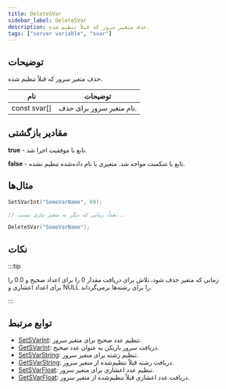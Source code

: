 ```yaml
---
title: DeleteSVar
sidebar_label: DeleteSVar
description: حذف متغیر سرور که قبلاً تنظیم شده.
tags: ["server variable", "svar"]
---
```


## توضیحات

حذف متغیر سرور که قبلاً تنظیم شده.

| نام          | توضیحات                                      |
| ------------ | -------------------------------------------------- |
| const svar[] | نام متغیر سرور برای حذف.                |

## مقادیر بازگشتی

**true** - تابع با موفقیت اجرا شد.

**false** - تابع با شکست مواجه شد. متغیری با نام داده‌شده تنظیم نشده.

## مثال‌ها

```c
SetSVarInt("SomeVarName", 69);

// بعداً، زمانی که دیگر به متغیر نیازی نیست...

DeleteSVar("SomeVarName");
```

## نکات

:::tip

زمانی که متغیر حذف شود، تلاش برای دریافت مقدار 0 را برای اعداد صحیح و 0.0 را برای اعداد اعشاری و NULL را برای رشته‌ها برمی‌گرداند.

:::

## توابع مرتبط

- [SetSVarInt](SetSVarInt): تنظیم عدد صحیح برای متغیر سرور.
- [GetSVarInt](GetSVarInt): دریافت سرور بازیکن به عنوان عدد صحیح.
- [SetSVarString](SetSVarString): تنظیم رشته برای متغیر سرور.
- [GetSVarString](GetSVarString): دریافت رشته قبلاً تنظیم‌شده از متغیر سرور.
- [SetSVarFloat](SetSVarFloat): تنظیم عدد اعشاری برای متغیر سرور.
- [GetSVarFloat](GetSVarFloat): دریافت عدد اعشاری قبلاً تنظیم‌شده از متغیر سرور.
